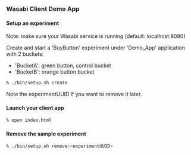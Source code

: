 ### Wasabi Client Demo App

#### Setup an experiment

Note: make sure your Wasabi service is running (default: localhost:8080)

Create and start a 'BuyButton' experiment under 'Demo_App' application with 2 buckets:

* 'BucketA': green button, control bucket
* 'BucketB': orange button bucket

```bash
% ./bin/setup.sh create
```
Note the experimentUUID if you want to remove it later.

#### Launch your client app

```bash
% open index.html
```

#### Remove the sample experiment

```bash
% ./bin/setup.sh remove:<experimentUUID>
```